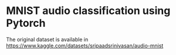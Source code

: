 # MNIST audio classification using Pytorch

The original dataset is available in https://www.kaggle.com/datasets/sripaadsrinivasan/audio-mnist
